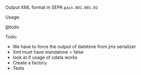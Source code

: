 Output XML format in SEPA `pain.001.001.02`

Usage:

@todo


Todo:

- We have to force the output of datetime from jms serializer
- Xml must have standalone = false
- look at if usage of cdata works
- Create a factory
- Tests
